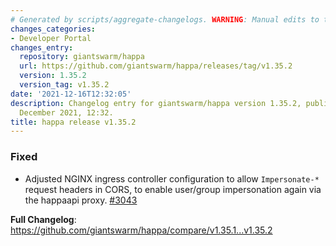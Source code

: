 ```yaml
---
# Generated by scripts/aggregate-changelogs. WARNING: Manual edits to this files will be overwritten.
changes_categories:
- Developer Portal
changes_entry:
  repository: giantswarm/happa
  url: https://github.com/giantswarm/happa/releases/tag/v1.35.2
  version: 1.35.2
  version_tag: v1.35.2
date: '2021-12-16T12:32:05'
description: Changelog entry for giantswarm/happa version 1.35.2, published on 16
  December 2021, 12:32.
title: happa release v1.35.2
---
```


### Fixed

- Adjusted NGINX ingress controller configuration to allow `Impersonate-*` request headers in CORS, to enable user/group impersonation again via the happaapi proxy. [#3043](https://github.com/giantswarm/happa/pull/3043)

**Full Changelog**: https://github.com/giantswarm/happa/compare/v1.35.1...v1.35.2
